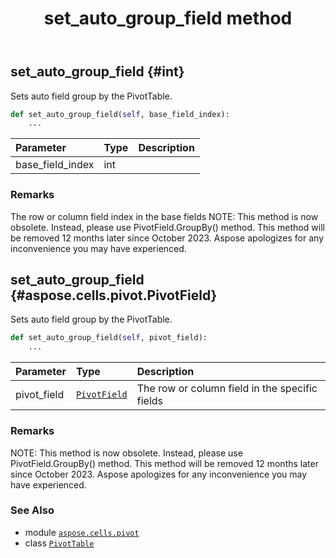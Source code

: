 ﻿---
title: set_auto_group_field method
second_title: Aspose.Cells for Python via .NET API References
description: 
type: docs
weight: 200
url: /aspose.cells.pivot/pivottable/set_auto_group_field/
is_root: false
---

## set_auto_group_field {#int}

Sets auto field group by the PivotTable.



```python
def set_auto_group_field(self, base_field_index):
    ...
```


| Parameter | Type | Description |
| :- | :- | :- |
| base_field_index | int |  |
### Remarks

The row or column field index in the base fields
NOTE: This method is now obsolete. Instead, 
please use PivotField.GroupBy() method.
This method will be removed 12 months later since October 2023. 
Aspose apologizes for any inconvenience you may have experienced.

## set_auto_group_field {#aspose.cells.pivot.PivotField}

Sets auto field group by the PivotTable.



```python
def set_auto_group_field(self, pivot_field):
    ...
```


| Parameter | Type | Description |
| :- | :- | :- |
| pivot_field | [`PivotField`](/cells/python-net/aspose.cells.pivot/pivotfield) | The row or column field in the specific fields |
### Remarks

NOTE: This method is now obsolete. Instead, 
please use PivotField.GroupBy() method.
This method will be removed 12 months later since October 2023. 
Aspose apologizes for any inconvenience you may have experienced.


### See Also
* module [`aspose.cells.pivot`](../../)
* class [`PivotTable`](/cells/python-net/aspose.cells.pivot/pivottable)
